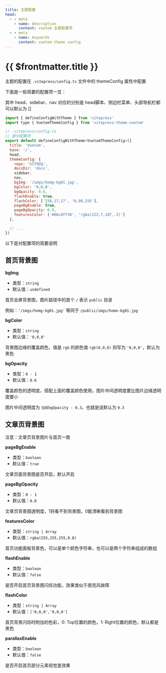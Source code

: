 ```yaml
--- 
title: 主题配置
head:
  - - meta
    - name: description
      content: vuetom 主题配置项
  - - meta
    - name: keywords
      content: vuetom theme config
---
```


# {{ $frontmatter.title }}

主题的配置在 `.vitepress/config.ts` 文件中的 themeConfig 属性中配置

下面是一些简要的配置项一览：

其中 head、sidebar、nav 对应的分别是 head脚本、侧边栏菜单、头部导航栏都可以默认为 []


```js light
import { defineConfigWithTheme } from 'vitepress'
import type { VuetomThemeConfig } from 'vitepress-theme-vuetom'

// .vitepress/config.ts
// 部分配置项
export default defineConfigWithTheme<VuetomThemeConfig>({
  title: 'Vuetom',
  base: '/',
  head,
  themeConfig: {
    repo: 'GIT地址',
    docsDir: 'docs',
    sidebar,
    nav,
    bgImg: '/imgs/homg-bg01.jpg',
    bgColor: '0,0,0',
    bgOpacity: 0.6,
    flashEnable: true,
    flashColor: ['238,17,17', '0,98,255'],
    pageBgEnable: true,
    pageBgOpacity: 0.8,
    featuresColor: ['#06cdff30', 'rgba(223,7,107,.3)']
  },

  // ...
})
```


以下是对配置项的简要说明

## 首页背景图

**bgImg**

- 类型：`string`
- 默认值：`undefined`

首页全屏背景图，图片路径中的首个 `/` 表示 `public` 目录

例如：`'/imgs/homg-bg01.jpg'` 等同于 `/public/imgs/home-bg01.jpg`

**bgColor**

- 类型：`string`
- 默认值：`'0,0,0'`

背景图边缘的覆盖颜色，值是 `rgb` 的颜色值 `rgb(0,0,0)` 则写为 `'0,0,0'`，默认为黑色

**bgOpacity**

- 类型：`0 - 1`
- 默认值：`0.6`

覆盖颜色的透明度，搭配上面的覆盖颜色使用，图片中间透明度要比图片边缘透明度要小

图片中间透明度为 `当前bgOpacity - 0.3`，也就是说默认为 `0.3`


## 文章页背景图

注意：文章页背景图片与首页一致

**pageBgEnable**

- 类型：`boolean`
- 默认值：`true`

文章页面背景图是否开启，默认开启

**pageBgOpacity**

- 类型：`0 - 1`
- 默认值：`0.8`

文章页背景图透明度，1将看不到背景图，0能清晰看到背景图

**featuresColor**

- 类型：`string | Array`
- 默认值：`rgba(255,255,255,0.8)`

首页功能面板背景色，可以是单个颜色字符串，也可以是两个字符串组成的数组

**flashEnable**

- 类型：`boolean`
- 默认值：`false`
  
是否开启首页背景图闪烁功能，效果类似于朋克风故障

**flashColor**

- 类型：`string | Array`
- 默认值：`['0,0,0','0,0,0']`

首页背景闪烁时附加的色彩，0: Top位置的颜色，1: Right位置的颜色，默认都是黑色

**parallaxEnable**

- 类型：`boolean`
- 默认值：`false`
  
是否开启首页部分元素视觉差效果